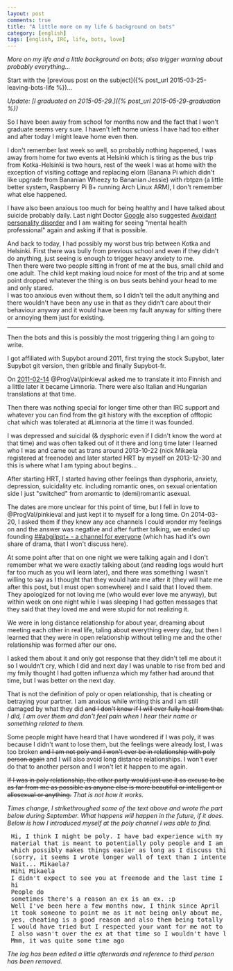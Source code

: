 ```yaml
---
layout: post
comments: true
title: "A little more on my life & background on bots"
category: [english]
tags: [english, IRC, life, bots, love]
---
```


*More on my life and a little background on bots; also trigger warning
about probably everything...*

Start with the [previous post on the subject]({% post_url 2015-03-25-leaving-bots-life %})...

*Update:
[I graduated on 2015-05-29.]({% post_url 2015-05-29-graduation %})*

So I have been away from school for months now and the fact that I won't
graduate seems very sure. I haven't left home unless I have had too either
and after today I might leave home even then.

I don't remember last week so well, so probably nothing happened, I was
away from home for two events at Helsinki which is tiring as the bus
trip from Kotka-Helsinki is two hours, rest of the week I was at home
with the exception of visiting cottage and replacing elorn (Banana Pi which
didn't like upgrade from Bananian Wheezy to Bananian Jessie) with rbtpzn
(a little better system, Raspberry Pi B+ running Arch Linux ARM), I don't
remember what else happened.

I have also been anxious too much for being healthy and I have talked about
suicide probably daily. Last night Doctor [Google] also suggested
[Avoidant personality disorder] and I am waiting for seeing "mental
health professional" again and asking if that is possible.

[Google]:https://encrypted.google.com/
[Avoidant personality disorder]:https://en.wikipedia.org/wiki/Avoidant_personality_disorder

And back to today, I had possibly my worst bus trip between Kotka and
Helsinki. First there was bully from previous school and even if they
didn't do anything, just seeing is enough to trigger heavy anxiety to me.
<br/>Then there were two people sitting in front of me at the bus, small
child and one adult. The child kept making loud noice for most of the trip
and at some point dropped whatever the thing is on bus seats behind your
head to me and only stared.<br/>
I was too anxious even without them, so I didn't tell the adult anything
and there wouldn't have been any use in that as they didn't care about
their behaviour anyway and it would have been my fault anyway for sitting
there or annoying them just for existing.

* * * * *

Then the bots and this is possibly the most triggering thing I am going to
write.

I got affiliated with Supybot around 2011, first trying the stock Supybot,
later Supybot git version, then gribble and finally Supybot-fr.

On [2011-02-14](http://echelog.com/logs/browse/supybot/1297638000)
@ProgVal/pinkieval asked me to translate it into Finnish and a little
later it became Limnoria. There were also Italian and Hungarian
translations at that time.

Then there was nothing special for longer time other than IRC support
and whatever you can find from the git history with the exception of
offtopic chat which was tolerated at \#Limnoria at the time it was founded.

I was depressed and suicidal (& dysphoric even if I didn't know the word at
that time) and was often talked out of it there and long
time later I learned who I was and came out as trans around 2013-10-22
(nick Mikaela registered at freenode) and later started HRT by myself
on 2013-12-30 and this is where what I am typing about begins...

After starting HRT, I started having other feelings than dysphoria,
anxiety, depression, suicidality etc. including romantic ones, on sexual
orientation side I just "switched" from aromantic to (demi)romantic
asexual.

The dates are more unclear for this point of time, but I fell in love to
@ProgVal/pinkieval and just kept it to myself for a long time. On 2014-03-20, I asked
them if they knew any ace channels I could wonder my feelings on and the
answer was negative and after further talking, we ended up founding
[##abgilpqt+ - a channel for everyone](https://abgilpqt.github.io/about/)
(which has had it's own share of drama, that I won't discuss here).

At some point after that on one night we were talking again and I don't
remember what we were exactly talking about (and reading logs would hurt
far too much as you will learn later), and there was something I wasn't
willing to say as I thought that they would hate me after it (they will
hate me after this post, but I must open somewhere) and I said that I loved
them. They apologized for not loving me (who would ever love me anyway),
but within week on one night while I was sleeping I had gotten messages
that they said that they loved me and were stupid for not realizing it.

We were in long distance relationship for about year, dreaming about
meeting each other in real life, taling about everything every day,
but then I learned that they were in open relationship without telling me
and the other relationship was formed after our one.

I asked them about it and only got response that they didn't tell me about
it so I wouldn't cry, which I did and next day I was unable to rise from
bed and my fmily thought I had gotten influenza which my father had around
that time, but I was better on the next day.

That is not the definition of poly or open relationship, that is cheating
or betraying your partner. I am anxious while writing this and I am
still damaged by what they did <s>and I don't know if I will ever fully
heal from that.</s> *I did, I am over them and don't feel pain when I
hear their name or something related to them.*

Some people might have heard that I have wondered if I was poly, it was
because I didn't want to lose them, but the feelings were already lost,
I was too broken <s>and I am not poly and I won't ever be in relationship
with poly person again</s> and I will also avoid long distance
relationships. I won't ever do that to another person and I won't let it
happen to me again.

<s>If I was in poly relationship, the other party would just use it as
excuse to be as far from me as possible as anyone else is more beautiful or
intelligent or allosexual or anything.</s> *That is not how it works.*

*Times change, I strikethroughed some of the text above and wrote the part
below during September. What happens will happen in the future, if it
does. Below is how I introduced myself at the poly channel I was able
to find.*

<pre class="irclog">
<Mikaela> Hi, I think I might be poly. I have bad experience with my ex in long distance relationship as I found out they were in another relationship and they didn't tell me anything about it, because (they change the reason) "I thought you would accept it" or "I didn't want to make you cry". I have since gotten over them and recently thinking and I don't know, maybe I am poly. I am having difficulties finding good
<Mikaela> material that is meant to potentially poly people and I am a little lost with words and I think "open relationship", while being umbrella term, would describe me the best. From what I have understood the most important thing is COMMUNICATION and making rules with future partners, isn't it so? Is there anything I should especially read? I m currently not in relationship
<Mikaela> which possibly makes things easier as long as I discuss this with potential partners?
<Mikaela> (sorry, it seems I wrote longer wall of text than I intented)
<person1> Wait... Mikaela?
<person1> Hihi Mikaela
<Mikaela> I didn't expect to see you at freenode and the last time I have talked with you it was just about how much that ex had hurt me and I think I had also made request that you didn't talk about anything poly to me, but people change
<Mikaela> hi
<person1> People do
<person2> sometimes there's a reason an ex is an ex. :p
<person1> Well I've been here a few months now, I think since April
<Mikaela> it took someone to point me as it not being only about me, but freedom of partner too and then long discussions everywhere including asexual peer support group where someone else was in poly relationship
<Mikaela> yes, cheating is a good reason and also them being totally uncommunicable nowadays
<person1> I would have tried but I respected your want for me not to speak of poly stuff
<Mikaela> I also wasn't over the ex at that time so I wouldn't have listened to you
<person1> Mmm, it was quite some time ago
</pre>

*The log has been edited a little afterwards and reference to third person
 has been removed.*
